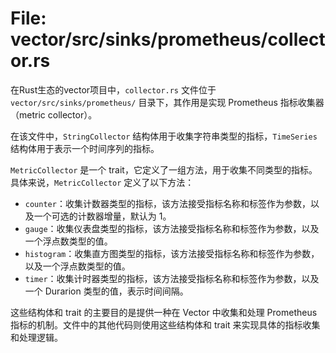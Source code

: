 # File: vector/src/sinks/prometheus/collector.rs

在Rust生态的vector项目中，`collector.rs` 文件位于 `vector/src/sinks/prometheus/` 目录下，其作用是实现 Prometheus 指标收集器（metric collector）。

在该文件中，`StringCollector` 结构体用于收集字符串类型的指标，`TimeSeries` 结构体用于表示一个时间序列的指标。

`MetricCollector` 是一个 trait，它定义了一组方法，用于收集不同类型的指标。具体来说，`MetricCollector` 定义了以下方法：

- `counter`：收集计数器类型的指标，该方法接受指标名称和标签作为参数，以及一个可选的计数器增量，默认为 1。
- `gauge`：收集仪表盘类型的指标，该方法接受指标名称和标签作为参数，以及一个浮点数类型的值。
- `histogram`：收集直方图类型的指标，该方法接受指标名称和标签作为参数，以及一个浮点数类型的值。
- `timer`：收集计时器类型的指标，该方法接受指标名称和标签作为参数，以及一个 Durarion 类型的值，表示时间间隔。

这些结构体和 trait 的主要目的是提供一种在 Vector 中收集和处理 Prometheus 指标的机制。文件中的其他代码则使用这些结构体和 trait 来实现具体的指标收集和处理逻辑。

